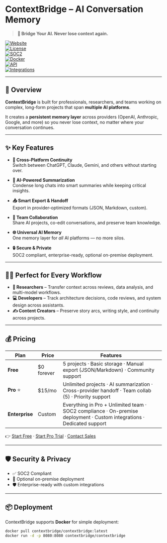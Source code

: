 # ContextBridge – AI Conversation Memory

> **🌉 Bridge Your AI. Never lose context again.**

[![Website](https://img.shields.io/badge/Website-context--bridge.com-blue)](https://context-bridge.com)  
[![License](https://img.shields.io/badge/license-MIT-green.svg)](LICENSE)  
[![SOC2](https://img.shields.io/badge/SOC2-Compliant-success)](#security--privacy)  
[![Docker](https://img.shields.io/badge/Docker-Supported-2496ED?logo=docker&logoColor=white)](#deployment)  
[![API](https://img.shields.io/badge/API-Available-orange?logo=swagger&logoColor=white)](#-resources)  
[![Integrations](https://img.shields.io/badge/Integrations-Slack%20%7C%20GitHub%20%7C%20Teams-purple)](#-resources)

---

## 🚀 Overview

**ContextBridge** is built for professionals, researchers, and teams working on complex, long-form projects that span **multiple AI platforms**.  

It creates a **persistent memory layer** across providers (OpenAI, Anthropic, Google, and more) so you never lose context, no matter where your conversation continues.

---

## ✨ Key Features

- **🔗 Cross-Platform Continuity**  
  Switch between ChatGPT, Claude, Gemini, and others without starting over.  

- **🧠 AI-Powered Summarization**  
  Condense long chats into smart summaries while keeping critical insights.  

- **📤 Smart Export & Handoff**  
  Export in provider-optimized formats (JSON, Markdown, custom).  

- **👥 Team Collaboration**  
  Share AI projects, co-edit conversations, and preserve team knowledge.  

- **🌐 Universal AI Memory**  
  One memory layer for *all* AI platforms — no more silos.  

- **🔒 Secure & Private**  
  SOC2 compliant, enterprise-ready, optional on-premise deployment.  

---

## 🧑‍💻 Perfect for Every Workflow

- **🔬 Researchers** – Transfer context across reviews, data analysis, and multi-model workflows.  
- **💻 Developers** – Track architecture decisions, code reviews, and system design across assistants.  
- **✍ Content Creators** – Preserve story arcs, writing style, and continuity across projects.  

---

## 💰 Pricing

| Plan          | Price       | Features                                                                 |
|---------------|------------|--------------------------------------------------------------------------|
| **Free**      | $0 forever | 5 projects · Basic storage · Manual export (JSON/Markdown) · Community support |
| **Pro** ⭐     | $15/mo     | Unlimited projects · AI summarization · Cross-provider handoff · Team collab (5) · Priority support |
| **Enterprise** | Custom     | Everything in Pro + Unlimited team · SOC2 compliance · On-premise deployment · Custom integrations · Dedicated support |

👉 [Start Free](https://context-bridge.com/register) · [Start Pro Trial](https://context-bridge.com/register) · [Contact Sales](https://context-bridge.com/contact)

---

## 🛡 Security & Privacy

- ✅ SOC2 Compliant  
- 🔐 Optional on-premise deployment  
- 🛡 Enterprise-ready with custom integrations  

---

## 📦 Deployment

ContextBridge supports **Docker** for simple deployment:

```bash
docker pull contextbridge/contextbridge:latest
docker run -d -p 8080:8080 contextbridge/contextbridge
